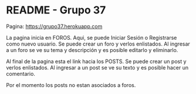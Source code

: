 # README - Grupo 37


Pagina:
https://grupo37.herokuapp.com

La pagina inicia en FOROS. Aqui, se puede Iniciar Sesión o Registrarse como nuevo usuario. Se puede crear un foro y verlos enlistados. Al ingresar a un foro se ve su tema y descripción y es posible editarlo y eliminarlo.

Al final de la pagina esta el link hacia los POSTS. Se puede crear un post y verlos enlistados. Al ingresar a un post se ve su texto y es posible hacer un comentario.

Por el momento los posts no estan asociados a foros.

